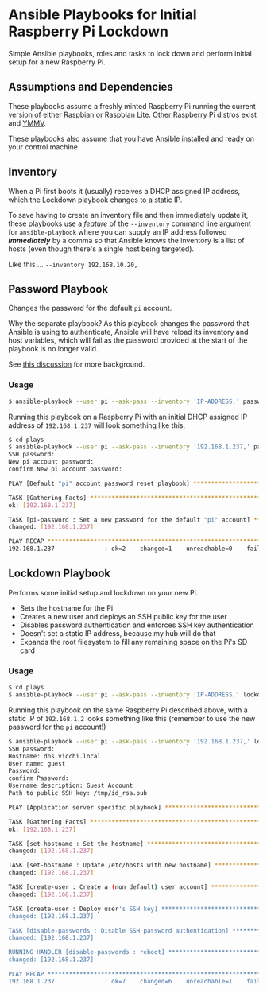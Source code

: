 # Ansible Playbooks for Initial Raspberry Pi Lockdown

Simple Ansible playbooks, roles and tasks to lock down and perform initial setup for a new Raspberry Pi.

## Assumptions and Dependencies

These playbooks assume a freshly minted Raspberry Pi running the current version of either Raspbian or Raspbian Lite. Other Raspberry Pi distros exist and [YMMV](https://www.urbandictionary.com/define.php?term=ymmv).

These playbooks also assume that you have [Ansible installed](https://docs.ansible.com/ansible/latest/intro_installation.html) and ready on your control machine.

## Inventory

When a Pi first boots it (usually) receives a DHCP assigned IP address, which the Lockdown playbook changes to a static IP.

To save having to create an inventory file and then immediately update it, these playbooks use a _feature_ of the `--inventory` command line argument for `ansible-playbook` where you can supply an IP address followed _**immediately**_ by a comma so that Ansible knows the inventory is a list of hosts (even though there's a single host being targeted).

Like this ... `--inventory 192.168.10.20,`

## Password Playbook

Changes the password for the default `pi` account.

Why the separate playbook? As this playbook changes the password that Ansible is using to authenticate, Ansible will have reload its inventory and host variables, which will fail as the password provided at the start of the playbook is no longer valid.

See [this discussion](https://github.com/ansible/ansible/issues/15227) for more background.

### Usage

```bash
$ ansible-playbook --user pi --ask-pass --inventory 'IP-ADDRESS,' password.yml
```

Running this playbook on a Raspberry Pi with an initial DHCP assigned IP address of `192.168.1.237` will look something like this.

```bash
$ cd plays
$ ansible-playbook --user pi --ask-pass --inventory '192.168.1.237,' password.yml
SSH password:
New pi account password:
confirm New pi account password:

PLAY [Default "pi" account password reset playbook] ****************************

TASK [Gathering Facts] *********************************************************
ok: [192.168.1.237]

TASK [pi-password : Set a new password for the default "pi" account] ***********
changed: [192.168.1.237]

PLAY RECAP *********************************************************************
192.168.1.237              : ok=2    changed=1    unreachable=0    failed=0   
```


## Lockdown Playbook

Performs some initial setup and lockdown on your new Pi.

* Sets the hostname for the Pi
* Creates a new user and deploys an SSH public key for the user
* Disables password authentication and enforces SSH key authentication
* Doesn't set a static IP address, because my hub will do that
* Expands the root filesystem to fill any remaining space on the Pi's SD card

### Usage

```bash
$ cd plays
$ ansible-playbook --user pi --ask-pass --inventory 'IP-ADDRESS,' lockdown.yml
```

Running this playbook on the same Raspberry Pi described above, with a static IP of `192.168.1.2` looks something like this (remember to use the new password for the `pi` account!)

```bash
$ ansible-playbook --user pi --ask-pass --inventory '192.168.1.237,' lockdown.yml
SSH password:
Hostname: dns.vicchi.local
User name: guest
Password:
confirm Password:
Username description: Guest Account
Path to public SSH key: /tmp/id_rsa.pub

PLAY [Application server specific playbook] ************************************

TASK [Gathering Facts] *********************************************************
ok: [192.168.1.237]

TASK [set-hostname : Set the hostname] *****************************************
changed: [192.168.1.237]

TASK [set-hostname : Update /etc/hosts with new hostname] **********************
changed: [192.168.1.237]

TASK [create-user : Create a (non default) user account] ***********************
changed: [192.168.1.237]

TASK [create-user : Deploy user's SSH key] *************************************
changed: [192.168.1.237]

TASK [disable-passwords : Disable SSH password authentication] *****************
changed: [192.168.1.237]

RUNNING HANDLER [disable-passwords : reboot] *******************************************
changed: [192.168.1.237]

PLAY RECAP *********************************************************************
192.168.1.237              : ok=7    changed=6    unreachable=1    failed=0  
```
